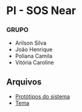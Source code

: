 # PI - SOS Near

### GRUPO
- Arilson Silva
- João Henrique
- Poliana Camila
- Vitória Caroline

## Arquivos
- [Protótipos do sistema](https://gitlab.com/pi-usabilidade-2021/sos-near/-/blob/master/PI.pdf)
- [Tema](https://gitlab.com/pi-usabilidade-2021/sos-near/-/blob/master/tema-objetivos.md)



